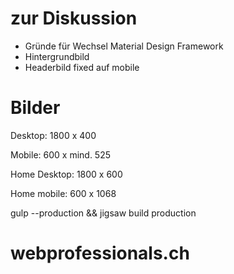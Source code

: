 # zur Diskussion

* Gründe für Wechsel Material Design Framework
* Hintergrundbild
* Headerbild fixed auf mobile

# Bilder

Desktop: 1800 x 400

Mobile: 600 x mind. 525

Home Desktop: 1800 x 600

Home mobile: 600 x 1068


gulp --production && jigsaw build production

# webprofessionals.ch